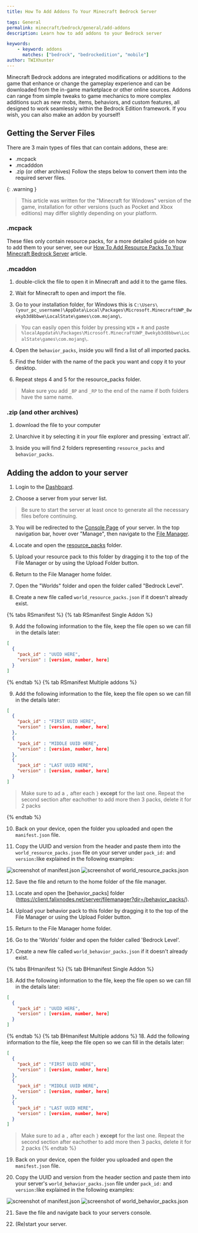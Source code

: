 ```yaml
---
title: How To Add Addons To Your Minecraft Bedrock Server

tags: General
permalink: minecraft/bedrock/general/add-addons
description: Learn how to add addons to your Bedrock server

keywords:
    - keyword: addons
      matches: ["bedrock", "bedrockedition", "mobile"]
author: TWIXhunter
---
```


Minecraft Bedrock addons are integrated modifications or additions to the game that enhance or change the gameplay experience and can be downloaded from the in-game marketplace or other online sources. Addons can range from simple tweaks to game mechanics to more complex additions such as new mobs, items, behaviors, and custom features, all designed to work seamlessly within the Bedrock Edition framework. If you wish, you can also make an addon by yourself!




## Getting the Server Files
There are 3 main types of files that can contain addons, these are:

 - .mcpack
 - .mcadddon
 - .zip (or other archives)
Follow the steps below to convert them into the required server files.

{: .warning }
> This article was written for the "Minecraft for Windows" version of the game, installation for other versions (such as Pocket and Xbox editions) may differ slightly depending on your platform.

### .mcpack
These files only contain resource packs, for a more detailed guide on how to add them to your server, see our [How To Add Resource Packs To Your Minecraft Bedrock Server](https://kb.falixnodes.net/minecraft/bedrock/configuration/resource-pack) article.

### .mcaddon

1. double-click the file to open it in Minecraft and add it to the game files.

2. Wait for Minecraft to open and import the file.

3. Go to your installation folder, for Windows this is `C:\Users\(your_pc_username)\AppData\Local\Packages\Microsoft.MinecraftUWP_8wekyb3d8bbwe\LocalState\games\com.mojang\`.

> You can easily open this folder by pressing `WIN` + `R` and paste `%localAppdata%\Packages\Microsoft.MinecraftUWP_8wekyb3d8bbwe\LocalState\games\com.mojang\`.

4. Open the `behavior_packs`, inside you will find a list of all imported packs.

5. Find the folder with the name of the pack you want and copy it to your desktop.

6. Repeat steps 4 and 5 for the resource_packs folder.
> Make sure you add `_BP` and `_RP` to the end of the name if both folders have the same name.


### .zip (and other archives)

1. download the file to your computer

2. Unarchive it by selecting it in your file explorer and pressing `extract all'.

3. Inside you will find 2 folders representing `resource_packs` and `behavior_packs`.


## Adding the addon to your server

1. Login to the [Dashboard](https://client.falixnodes.net/).

2. Choose a server from your server list.
> Be sure to start the server at least once to generate all the necessary files before continuing.

3. You will be redirected to the [Console Page](https://client.falixnodes.net/server/console) of your server. In the top navigation bar, hover over "Manage", then navigate to the [File Manager](https://client.falixnodes.net/server/filemanager).

4. Locate and open the [resource_packs](https://client.falixnodes.net/server/filemanager?dir=/resource_packs/) folder.

5. Upload your resource pack to this folder by dragging it to the top of the File Manager or by using the Upload Folder button.

6. Return to the File Manager home folder.

7. Open the "Worlds" folder and open the folder called "Bedrock Level".

8. Create a new file called `world_resource_packs.json` if it doesn't already exist.

{% tabs RSmanifest %}
{% tab RSmanifest Single Addon %}

9. Add the following information to the file, keep the file open so we can fill in the details later:
```json
[
  {
    "pack_id" : "UUID HERE",
    "version" : [version, number, here]
  }
]
```

{% endtab %}
{% tab RSmanifest Multiple addons %}


9. Add the following information to the file, keep the file open so we can fill in the details later:
```json
[
  {
    "pack_id" : "FIRST UUID HERE",
    "version" : [version, number, here]
  },
  {
    "pack_id" : "MIDDLE UUID HERE",
    "version" : [version, number, here]
  },
  {
    "pack_id" : "LAST UUID HERE",
    "version" : [version, number, here]
  }
]
```
> Make sure to ad a `,` after each `}` **except** for the last one.
> Repeat the second section after eachother to add more then 3 packs, delete it for 2 packs

{% endtab %}


10. Back on your device, open the folder you uploaded and open the `manifest.json` file.

11. Copy the UUID and version from the header and paste them into the `world_resource_packs.json` file on your server under `pack_id:` and `version:`like explained in the following examples:

![screenshot of manifest.json](content/assets/images/posts/add-adons/behavior-resource_packs_manifest.png)
![screenshot of world_resource_packs.json](content/assets/images/posts/add-adons/world_behavior-resource_packs.png)

12. Save the file and return to the home folder of the file manager.

13. Locate and open the [behavior_packs] folder (https://client.falixnodes.net/server/filemanager?dir=/behavior_packs/).

14. Upload your behavior pack to this folder by dragging it to the top of the File Manager or using the Upload Folder button.

15. Return to the File Manager home folder.

16. Go to the 'Worlds' folder and open the folder called 'Bedrock Level'.

17. Create a new file called `world_behavior_packs.json` if it doesn't already exist.

{% tabs BHmanifest %}
{% tab BHmanifest Single Addon %}

18. Add the following information to the file, keep the file open so we can fill in the details later:
```json
[
  {
    "pack_id" : "UUID HERE",
    "version" : [version, number, here]
  }
]
```

{% endtab %}
{% tab BHmanifest Multiple addons %}
18. Add the following information to the file, keep the file open so we can fill in the details later:
```json
[
  {
    "pack_id" : "FIRST UUID HERE",
    "version" : [version, number, here]
  },
  {
    "pack_id" : "MIDDLE UUID HERE",
    "version" : [version, number, here]
  },
  {
    "pack_id" : "LAST UUID HERE",
    "version" : [version, number, here]
  }
]
```
> Make sure to ad a `,` after each `}` **except** for the last one.
> Repeat the second section after eachother to add more then 3 packs, delete it for 2 packs
{% endtab %}

19. Back on your device, open the folder you uploaded and open the `manifest.json` file.

20. Copy the UUID and version from the header section and paste them into your server's `world_behavior_packs.json` file under `pack_id:` and `version:`like explained in the following examples:

![screenshot of manifest.json](content/assets/images/posts/add-adons/behavior-resource_packs_manifest.png)
![screenshot of world_behavior_packs.json](content/assets/images/posts/add-adons/world_behavior-resource_packs.png)

21. Save the file and navigate back to your servers console.

22. (Re)start your server.